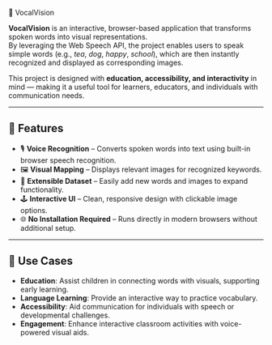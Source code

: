 🎤 VocalVision

**VocalVision** is an interactive, browser-based application that transforms spoken words into visual representations.  
By leveraging the Web Speech API, the project enables users to speak simple words (e.g., *tea*, *dog*, *happy*, *school*), which are then instantly recognized and displayed as corresponding images.  

This project is designed with **education, accessibility, and interactivity** in mind — making it a useful tool for learners, educators, and individuals with communication needs.

---

## 🌟 Features
- 🎙️ **Voice Recognition** – Converts spoken words into text using built-in browser speech recognition.  
- 🖼️ **Visual Mapping** – Displays relevant images for recognized keywords.  
- 📂 **Extensible Dataset** – Easily add new words and images to expand functionality.  
- 🕹️ **Interactive UI** – Clean, responsive design with clickable image options.  
- 🌐 **No Installation Required** – Runs directly in modern browsers without additional setup.  

---

## 🎯 Use Cases
- **Education**: Assist children in connecting words with visuals, supporting early learning.  
- **Language Learning**: Provide an interactive way to practice vocabulary.  
- **Accessibility**: Aid communication for individuals with speech or developmental challenges.  
- **Engagement**: Enhance interactive classroom activities with voice-powered visual aids.  
